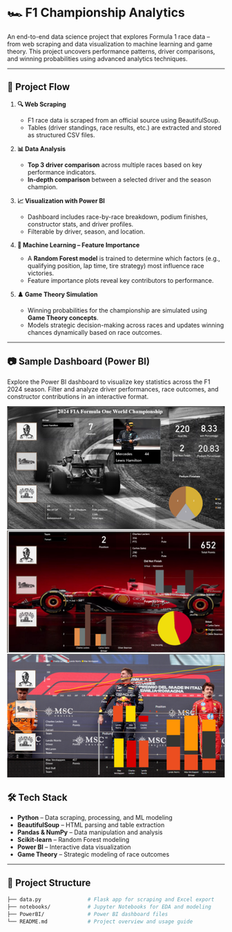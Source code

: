 # 🏎️ F1 Championship Analytics

An end-to-end data science project that explores Formula 1 race data – from web scraping and data visualization to machine learning and game theory. This project uncovers performance patterns, driver comparisons, and winning probabilities using advanced analytics techniques.

---

## 📌 Project Flow

1. **🔍 Web Scraping**
   - F1 race data is scraped from an official source using BeautifulSoup.
   - Tables (driver standings, race results, etc.) are extracted and stored as structured CSV files.

2. **📊 Data Analysis**
   - **Top 3 driver comparison** across multiple races based on key performance indicators.
   - **In-depth comparison** between a selected driver and the season champion.

3. **📈 Visualization with Power BI**
   - Dashboard includes race-by-race breakdown, podium finishes, constructor stats, and driver profiles.
   - Filterable by driver, season, and location.

4. **🌲 Machine Learning – Feature Importance**
   - A **Random Forest model** is trained to determine which factors (e.g., qualifying position, lap time, tire strategy) most influence race victories.
   - Feature importance plots reveal key contributors to performance.

5. **♟️ Game Theory Simulation**
   - Winning probabilities for the championship are simulated using **Game Theory concepts**.
   - Models strategic decision-making across races and updates winning chances dynamically based on race outcomes.

---
## 📷 Sample Dashboard (Power BI)

Explore the Power BI dashboard to visualize key statistics across the F1 2024 season. Filter and analyze driver performances, race outcomes, and constructor contributions in an interactive format.


![image](img/dash1.png)
![image](img/dash2.png)
![image](img/dash3.png)
## 🛠️ Tech Stack

- **Python** – Data scraping, processing, and ML modeling  
- **BeautifulSoup** – HTML parsing and table extraction  
- **Pandas & NumPy** – Data manipulation and analysis  
- **Scikit-learn** – Random Forest modeling  
- **Power BI** – Interactive data visualization  
- **Game Theory** – Strategic modeling of race outcomes

---

## 📁 Project Structure

```bash
├── data.py               # Flask app for scraping and Excel export
├── notebooks/            # Jupyter Notebooks for EDA and modeling
├── PowerBI/              # Power BI dashboard files
└── README.md             # Project overview and usage guide






